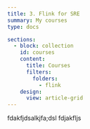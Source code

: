 ```yaml
---
title: 3. Flink for SRE
summary: My courses
type: docs

sections:
  - block: collection
    id: courses
    content:
      title: Courses
      filters:
        folders:
          - flink 
    design:
      view: article-grid
---
```



fdakfjdsalkjfa;dsl
fdjakfljs
